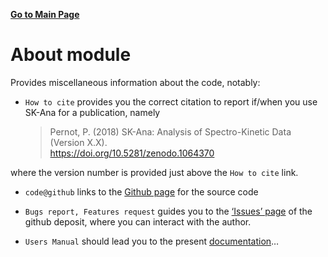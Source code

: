 [__Go to Main Page__](index.html)


# __About__ module

Provides miscellaneous information about the code, notably:

- `How to cite` provides you the correct citation to report if/when
you use SK-Ana for a publication, namely
    
    > Pernot, P. (2018) SK-Ana: Analysis of Spectro-Kinetic Data
    > (Version X.X).  
    > <https://doi.org/10.5281/zenodo.1064370>
    
where the version number is provided just above the `How to cite`
link.

- `code@github` links to the [Github page](https://github.com/ppernot/SK-Ana) for the source code

- `Bugs report, Features request` guides you to the [‘Issues’
page](https://github.com/ppernot/SK-Ana/issues) of the github
deposit, where you can interact with the author.

- `Users Manual` should lead you to the present [documentation](index.html)…
